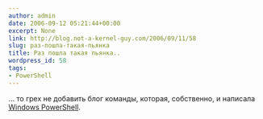 ```yaml
---
author: admin
date: 2006-09-12 05:21:44+00:00
excerpt: None
link: http://blog.not-a-kernel-guy.com/2006/09/11/58
slug: раз-пошла-такая-пьянка
title: Раз пошла такая пьянка..
wordpress_id: 58
tags:
- PowerShell
---
```


... то грех не добавить блог команды, которая, собственно, и написала [Windows PowerShell](http://blogs.msdn.com/powershell/default.aspx).
